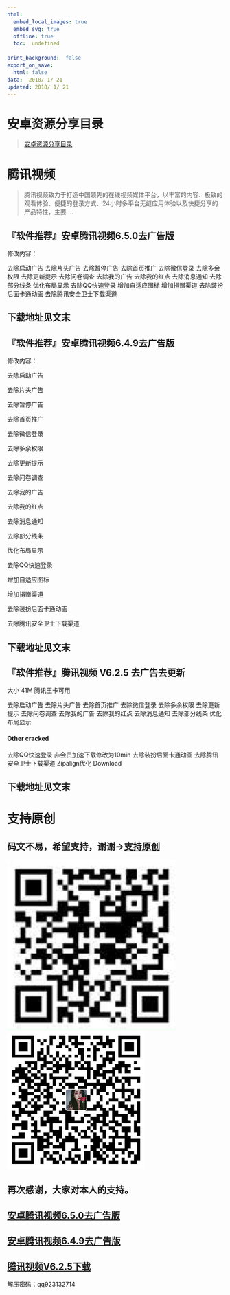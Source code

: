 ```yaml
---
html:
  embed_local_images: true
  embed_svg: true
  offline: true
  toc:  undefined

print_background:  false
export_on_save:
  html: false
data:  2018/ 1/ 21
updated: 2018/ 1/ 21
---
```


# 安卓资源分享目录

> [安卓资源分享目录](https://blog.csdn.net/qq923132714/article/details/83059823 "安卓资源分享目录")



# 腾讯视频


> 腾讯视频致力于打造中国领先的在线视频媒体平台，以丰富的内容、极致的观看体验、便捷的登录方式、24小时多平台无缝应用体验以及快捷分享的产品特性，主要 ...


## 『软件推荐』安卓腾讯视频6.5.0去广告版

修改内容：

去除启动广告
去除片头广告
去除暂停广告
去除首页推广
去除微信登录
去除多余权限
去除更新提示
去除问卷调查
去除我的广告
去除我的红点
去除消息通知
去除部分线条
优化布局显示
去除QQ快速登录
增加自适应图标
增加捐赠渠道
去除装扮后面卡通动画
去除腾讯安全卫士下载渠道

## 下载地址见文末

## 『软件推荐』安卓腾讯视频6.4.9去广告版

修改内容：

去除启动广告

去除片头广告

去除暂停广告

去除首页推广

去除微信登录

去除多余权限

去除更新提示

去除问卷调查

去除我的广告

去除我的红点

去除消息通知

去除部分线条

优化布局显示

去除QQ快速登录

增加自适应图标

增加捐赠渠道

去除装扮后面卡通动画

去除腾讯安全卫士下载渠道


## 下载地址见文末

## 『软件推荐』腾讯视频 V6.2.5 去广告去更新

大小 41M
腾讯王卡可用

去除启动广告
去除片头广告
去除首页推广
去除微信登录
去除多余权限
去除更新提示
去除问卷调查
去除我的广告
去除我的红点
去除消息通知
去除部分线条
优化布局显示

#### Other cracked
去除QQ快速登录
非会员加速下载修改为10min
去除装扮后面卡通动画
去除腾讯安全卫士下载渠道
Zipalign优化
Download



## 下载地址见文末

# 支持原创
## 码文不易，希望支持，谢谢->**[支持原创](http://blog.csdn.net/qq923132714/article/details/79399145)**
![微信支付](https://raw.githubusercontent.com/923132714/my_picture/master/blog/support/weixin.png)![微信支付](https://raw.githubusercontent.com/923132714/my_picture/master/blog/support/支付宝.png)
## 再次感谢，大家对本人的支持。

## [安卓腾讯视频6.5.0去广告版](http://u16848854.ctfile.net/fs/16848854-332221939 "安卓腾讯视频6.5.0去广告版")

## [安卓腾讯视频6.4.9去广告版](http://u16848854.ctfile.net/fs/16848854-331593720 "安卓腾讯视频6.4.9去广告版")


## [腾讯视频V6.2.5下载](http://u16848854.ctfile.net/fs/16848854-314896992 "腾讯视频下载")

解压密码：qq923132714
